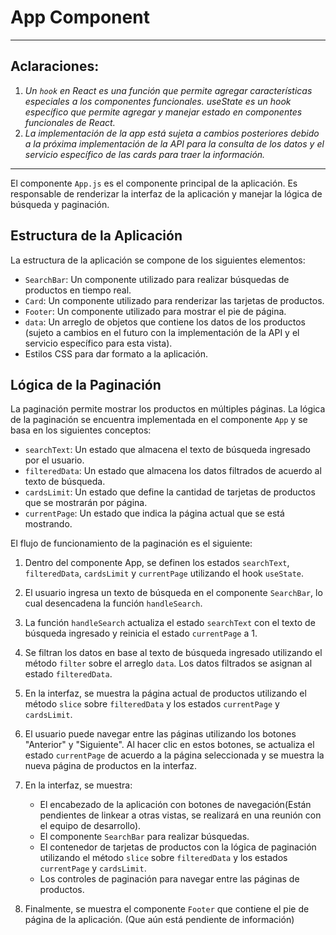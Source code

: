 # App Component

---

## **Aclaraciones:** 
1. *Un `hook` en React es una función que permite agregar características especiales a los componentes funcionales. useState es un hook específico que permite agregar y manejar estado en componentes funcionales de React.*
2. *La implementación de la app está sujeta a cambios posteriores debido a la próxima implementación de la API para la consulta de los datos y el servicio específico de las cards para traer la información.*

---



El componente `App.js` es el componente principal de la aplicación. Es responsable de renderizar la interfaz de la aplicación y manejar la lógica de búsqueda y paginación.

## Estructura de la Aplicación

La estructura de la aplicación se compone de los siguientes elementos:

- `SearchBar`: Un componente utilizado para realizar búsquedas de productos en tiempo real.
- `Card`: Un componente utilizado para renderizar las tarjetas de productos.
- `Footer`: Un componente utilizado para mostrar el pie de página.
- `data`: Un arreglo de objetos que contiene los datos de los productos (sujeto a cambios en el futuro con la implementación de la API y el servicio específico para esta vista).
- Estilos CSS para dar formato a la aplicación.

## Lógica de la Paginación

La paginación permite mostrar los productos en múltiples páginas. La lógica de la paginación se encuentra implementada en el componente `App` y se basa en los siguientes conceptos:

- `searchText`: Un estado que almacena el texto de búsqueda ingresado por el usuario.
- `filteredData`: Un estado que almacena los datos filtrados de acuerdo al texto de búsqueda.
- `cardsLimit`: Un estado que define la cantidad de tarjetas de productos que se mostrarán por página.
- `currentPage`: Un estado que indica la página actual que se está mostrando.

El flujo de funcionamiento de la paginación es el siguiente:

1. Dentro del componente App, se definen los estados `searchText`, `filteredData`, `cardsLimit` y `currentPage` utilizando el hook `useState`.

2. El usuario ingresa un texto de búsqueda en el componente `SearchBar`, lo cual desencadena la función `handleSearch`.

3. La función `handleSearch` actualiza el estado `searchText` con el texto de búsqueda ingresado y reinicia el estado `currentPage` a 1.

4. Se filtran los datos en base al texto de búsqueda ingresado utilizando el método `filter` sobre el arreglo `data`. Los datos filtrados se asignan al estado `filteredData`.

5. En la interfaz, se muestra la página actual de productos utilizando el método `slice` sobre `filteredData` y los estados `currentPage` y `cardsLimit`.

6. El usuario puede navegar entre las páginas utilizando los botones "Anterior" y "Siguiente". Al hacer clic en estos botones, se actualiza el estado `currentPage` de acuerdo a la página seleccionada y se muestra la nueva página de productos en la interfaz.

7. En la interfaz, se muestra:
   - El encabezado de la aplicación con botones de navegación(Están pendientes de linkear a otras vistas, se realizará en una reunión con el equipo de desarrollo).
   - El componente `SearchBar` para realizar búsquedas.
   - El contenedor de tarjetas de productos con la lógica de paginación utilizando el método `slice` sobre `filteredData` y los estados `currentPage` y `cardsLimit`.
   - Los controles de paginación para navegar entre las páginas de productos.

8. Finalmente, se muestra el componente `Footer` que contiene el pie de página de la aplicación. (Que aún está pendiente de información)


